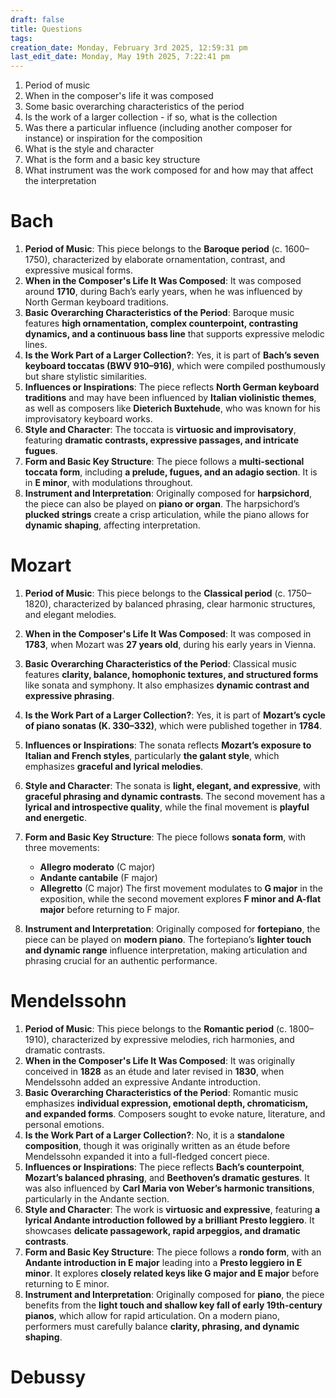 ```yaml
---
draft: false
title: Questions
tags:
creation_date: Monday, February 3rd 2025, 12:59:31 pm
last_edit_date: Monday, May 19th 2025, 7:22:41 pm
---
```

1. Period of music
2. When in the composer's life it was composed
3. Some basic overarching characteristics of the period
4. Is the work of a larger collection - if so, what is the collection
5. Was there a particular influence (including another composer for instance) or inspiration for the composition
6. What is the style and character
7. What is the form and a basic key structure
8. What instrument was the work composed for and how may that affect the interpretation

# Bach

1. **Period of Music**: This piece belongs to the **Baroque period** (c. 1600–1750), characterized by elaborate ornamentation, contrast, and expressive musical forms.
2. **When in the Composer's Life It Was Composed**: It was composed around **1710**, during Bach’s early years, when he was influenced by North German keyboard traditions.
3. **Basic Overarching Characteristics of the Period**: Baroque music features **high ornamentation, complex counterpoint, contrasting dynamics, and a continuous bass line** that supports expressive melodic lines.
4. **Is the Work Part of a Larger Collection?**: Yes, it is part of **Bach’s seven keyboard toccatas (BWV 910–916)**, which were compiled posthumously but share stylistic similarities.
5. **Influences or Inspirations**: The piece reflects **North German keyboard traditions** and may have been influenced by **Italian violinistic themes**, as well as composers like **Dieterich Buxtehude**, who was known for his improvisatory keyboard works.
6. **Style and Character**: The toccata is **virtuosic and improvisatory**, featuring **dramatic contrasts, expressive passages, and intricate fugues**.
7. **Form and Basic Key Structure**: The piece follows a **multi-sectional toccata form**, including **a prelude, fugues, and an adagio section**. It is in **E minor**, with modulations throughout.
8. **Instrument and Interpretation**: Originally composed for **harpsichord**, the piece can also be played on **piano or organ**. The harpsichord’s **plucked strings** create a crisp articulation, while the piano allows for **dynamic shaping**, affecting interpretation.

# Mozart

1. **Period of Music**: This piece belongs to the **Classical period** (c. 1750–1820), characterized by balanced phrasing, clear harmonic structures, and elegant melodies.
2. **When in the Composer's Life It Was Composed**: It was composed in **1783**, when Mozart was **27 years old**, during his early years in Vienna.
3. **Basic Overarching Characteristics of the Period**: Classical music features **clarity, balance, homophonic textures, and structured forms** like sonata and symphony. It also emphasizes **dynamic contrast and expressive phrasing**.
4. **Is the Work Part of a Larger Collection?**: Yes, it is part of **Mozart’s cycle of piano sonatas (K. 330–332)**, which were published together in **1784**.
5. **Influences or Inspirations**: The sonata reflects **Mozart’s exposure to Italian and French styles**, particularly **the galant style**, which emphasizes **graceful and lyrical melodies**.
6. **Style and Character**: The sonata is **light, elegant, and expressive**, with **graceful phrasing and dynamic contrasts**. The second movement has a **lyrical and introspective quality**, while the final movement is **playful and energetic**.
7. **Form and Basic Key Structure**: The piece follows **sonata form**, with three movements:

    - **Allegro moderato** (C major)
    - **Andante cantabile** (F major)
    - **Allegretto** (C major) The first movement modulates to **G major** in the exposition, while the second movement explores **F minor and A-flat major** before returning to F major.
8. **Instrument and Interpretation**: Originally composed for **fortepiano**, the piece can be played on **modern piano**. The fortepiano’s **lighter touch and dynamic range** influence interpretation, making articulation and phrasing crucial for an authentic performance.

# Mendelssohn

1. **Period of Music**: This piece belongs to the **Romantic period** (c. 1800–1910), characterized by expressive melodies, rich harmonies, and dramatic contrasts.
2. **When in the Composer's Life It Was Composed**: It was originally conceived in **1828** as an étude and later revised in **1830**, when Mendelssohn added an expressive Andante introduction.
3. **Basic Overarching Characteristics of the Period**: Romantic music emphasizes **individual expression, emotional depth, chromaticism, and expanded forms**. Composers sought to evoke nature, literature, and personal emotions.
4. **Is the Work Part of a Larger Collection?**: No, it is a **standalone composition**, though it was originally written as an étude before Mendelssohn expanded it into a full-fledged concert piece.
5. **Influences or Inspirations**: The piece reflects **Bach’s counterpoint**, **Mozart’s balanced phrasing**, and **Beethoven’s dramatic gestures**. It was also influenced by **Carl Maria von Weber’s harmonic transitions**, particularly in the Andante section.
6. **Style and Character**: The work is **virtuosic and expressive**, featuring **a lyrical Andante introduction followed by a brilliant Presto leggiero**. It showcases **delicate passagework, rapid arpeggios, and dramatic contrasts**.
7. **Form and Basic Key Structure**: The piece follows a **rondo form**, with an **Andante introduction in E major** leading into a **Presto leggiero in E minor**. It explores **closely related keys like G major and E major** before returning to E minor.
8. **Instrument and Interpretation**: Originally composed for **piano**, the piece benefits from the **light touch and shallow key fall of early 19th-century pianos**, which allow for rapid articulation. On a modern piano, performers must carefully balance **clarity, phrasing, and dynamic shaping**.

# Debussy
